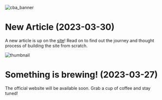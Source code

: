 ![cba_banner](https://user-images.githubusercontent.com/127605022/227838199-c03ddda7-9bd8-46de-99cf-7aa3a3ad6764.png)

# New Article (2023-03-30)

A new article is up on the [site](https://www.coffeebrewapps.com/2023/03/30/build-site-from-scratch.html)! Read on to find out the journey and thought process of building the site from scratch.

![thumbnail](https://user-images.githubusercontent.com/127605022/228745385-32741a76-f03a-46f9-a57f-e8b26c1bfed1.png)

# Something is brewing! (2023-03-27)

The official website will be available soon. Grab a cup of coffee and stay tuned!
